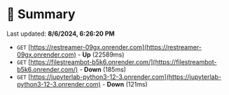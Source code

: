 # 📖 Summary
Last updated: **8/6/2024, 6:26:20 PM**

- `GET` [https://restreamer-09gx.onrender.com](https://restreamer-09gx.onrender.com) - **Up** (22589ms)
- `GET` [https://filestreambot-b5k6.onrender.com/](https://filestreambot-b5k6.onrender.com/) - **Down** (185ms)
- `GET` [https://jupyterlab-python3-12-3.onrender.com](https://jupyterlab-python3-12-3.onrender.com) - **Down** (121ms)
